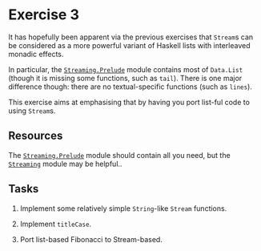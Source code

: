 Exercise 3
==========

It has hopefully been apparent via the previous exercises that
`Stream`s can be considered as a more powerful variant of Haskell
lists with interleaved monadic effects.

In particular, the [`Streaming.Prelude`] module contains most of
`Data.List` (though it is missing some functions, such as `tail`).
There is one major difference though: there are no textual-specific
functions (such as `lines`).

This exercise aims at emphasising that by having you port list-ful
code to using `Stream`s.

Resources
---------

The [`Streaming.Prelude`] module should contain all you need, but the
[`Streaming`] module may be helpful..

[`Streaming`]: https://hackage.haskell.org/package/streaming-0.2.1.0/docs/Streaming.html
[`Streaming.Prelude`]: https://hackage.haskell.org/package/streaming-0.2.1.0/docs/Streaming-Prelude.html

Tasks
-----

1. Implement some relatively simple `String`-like `Stream` functions.

2. Implement `titleCase`.

3. Port list-based Fibonacci to Stream-based.
